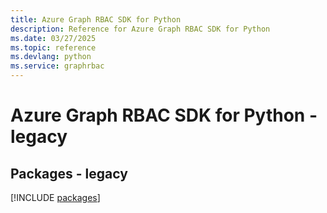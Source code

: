 ```yaml
---
title: Azure Graph RBAC SDK for Python
description: Reference for Azure Graph RBAC SDK for Python
ms.date: 03/27/2025
ms.topic: reference
ms.devlang: python
ms.service: graphrbac
---
```

# Azure Graph RBAC SDK for Python - legacy
## Packages - legacy
[!INCLUDE [packages](graph-rbac-index.md)]